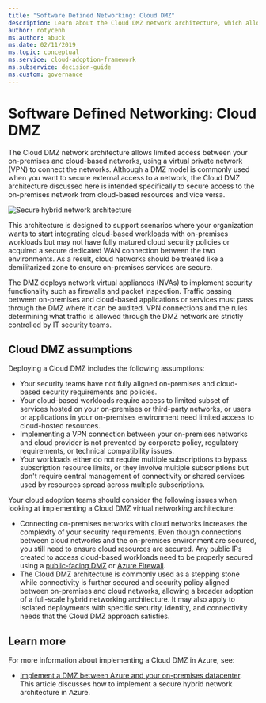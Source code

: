 ```yaml
---
title: "Software Defined Networking: Cloud DMZ"
description: Learn about the Cloud DMZ network architecture, which allows limited access between your on-premises and cloud-based networks by using a VPN.
author: rotycenh
ms.author: abuck
ms.date: 02/11/2019
ms.topic: conceptual
ms.service: cloud-adoption-framework
ms.subservice: decision-guide
ms.custom: governance
---
```


# Software Defined Networking: Cloud DMZ

The Cloud DMZ network architecture allows limited access between your on-premises and cloud-based networks, using a virtual private network (VPN) to connect the networks. Although a DMZ model is commonly used when you want to secure external access to a network, the Cloud DMZ architecture discussed here is intended specifically to secure access to the on-premises network from cloud-based resources and vice versa.

![Secure hybrid network architecture](https://docs.microsoft.com/azure/architecture/reference-architectures/dmz/images/dmz-private.png)

This architecture is designed to support scenarios where your organization wants to start integrating cloud-based workloads with on-premises workloads but may not have fully matured cloud security policies or acquired a secure dedicated WAN connection between the two environments. As a result, cloud networks should be treated like a demilitarized zone to ensure on-premises services are secure.

The DMZ deploys network virtual appliances (NVAs) to implement security functionality such as firewalls and packet inspection. Traffic passing between on-premises and cloud-based applications or services must pass through the DMZ where it can be audited. VPN connections and the rules determining what traffic is allowed through the DMZ network are strictly controlled by IT security teams.

## Cloud DMZ assumptions

Deploying a Cloud DMZ includes the following assumptions:

- Your security teams have not fully aligned on-premises and cloud-based security requirements and policies.
- Your cloud-based workloads require access to limited subset of services hosted on your on-premises or third-party networks, or users or applications in your on-premises environment need limited access to cloud-hosted resources.
- Implementing a VPN connection between your on-premises networks and cloud provider is not prevented by corporate policy, regulatory requirements, or technical compatibility issues.
- Your workloads either do not require multiple subscriptions to bypass subscription resource limits, or they involve multiple subscriptions but don't require central management of connectivity or shared services used by resources spread across multiple subscriptions.

Your cloud adoption teams should consider the following issues when looking at implementing a Cloud DMZ virtual networking architecture:

- Connecting on-premises networks with cloud networks increases the complexity of your security requirements. Even though connections between cloud networks and the on-premises environment are secured, you still need to ensure cloud resources are secured. Any public IPs created to access cloud-based workloads need to be properly secured using a [public-facing DMZ](https://docs.microsoft.com/azure/architecture/reference-architectures/dmz/secure-vnet-dmz?toc=/azure/cloud-adoption-framework/toc.json&bc=/azure/cloud-adoption-framework/_bread/toc.json) or [Azure Firewall](https://docs.microsoft.com/azure/firewall/overview).
- The Cloud DMZ architecture is commonly used as a stepping stone while connectivity is further secured and security policy aligned between on-premises and cloud networks, allowing a broader adoption of a full-scale hybrid networking architecture. It may also apply to isolated deployments with specific security, identity, and connectivity needs that the Cloud DMZ approach satisfies.

## Learn more

For more information about implementing a Cloud DMZ in Azure, see:

- [Implement a DMZ between Azure and your on-premises datacenter](https://docs.microsoft.com/azure/architecture/reference-architectures/dmz/secure-vnet-dmz). This article discusses how to implement a secure hybrid network architecture in Azure.
